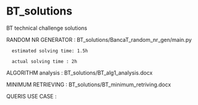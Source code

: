 # BT_solutions
BT technical challenge solutions

RANDOM NR GENERATOR : BT_solutions/BancaT_random_nr_gen/main.py

      estimated solving time: 1.5h

      actual solving time : 2h

ALGORITHM analysis : BT_solutions/BT_alg1_analysis.docx

MINIMUM RETRIEVING : BT_solutions/BT_minimum_retriving.docx

QUERIS USE CASE :
